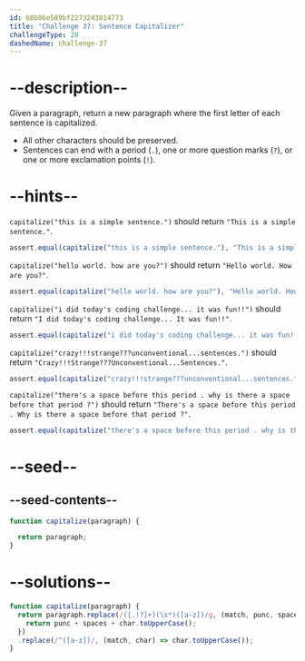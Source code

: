 ```yaml
---
id: 68b06e589bf2273243814773
title: "Challenge 37: Sentence Capitalizer"
challengeType: 28
dashedName: challenge-37
---
```


# --description--

Given a paragraph, return a new paragraph where the first letter of each sentence is capitalized.

- All other characters should be preserved.
- Sentences can end with a period (`.`), one or more question marks (`?`), or one or more exclamation points (`!`).

# --hints--

`capitalize("this is a simple sentence.")` should return `"This is a simple sentence."`.

```js
assert.equal(capitalize("this is a simple sentence."), "This is a simple sentence.");
```

`capitalize("hello world. how are you?")` should return `"Hello world. How are you?"`.

```js
assert.equal(capitalize("hello world. how are you?"), "Hello world. How are you?");
```

`capitalize("i did today's coding challenge... it was fun!!")` should return `"I did today's coding challenge... It was fun!!"`.

```js
assert.equal(capitalize("i did today's coding challenge... it was fun!!"), "I did today's coding challenge... It was fun!!");
```

`capitalize("crazy!!!strange???unconventional...sentences.")` should return `"Crazy!!!Strange???Unconventional...Sentences."`.

```js
assert.equal(capitalize("crazy!!!strange???unconventional...sentences."), "Crazy!!!Strange???Unconventional...Sentences.");
```

`capitalize("there's a space before this period . why is there a space before that period ?")` should return `"There's a space before this period . Why is there a space before that period ?"`.

```js
assert.equal(capitalize("there's a space before this period . why is there a space before that period ?"), "There's a space before this period . Why is there a space before that period ?");
```

# --seed--

## --seed-contents--

```js
function capitalize(paragraph) {

  return paragraph;
}
```

# --solutions--

```js
function capitalize(paragraph) {
  return paragraph.replace(/([.!?]+)(\s*)([a-z])/g, (match, punc, spaces, char) => {
    return punc + spaces + char.toUpperCase();
  })
  .replace(/^([a-z])/, (match, char) => char.toUpperCase());
}
```
